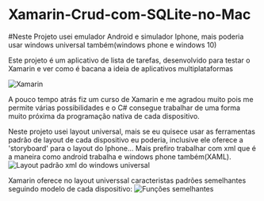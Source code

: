 # Xamarin-Crud-com-SQLite-no-Mac
#Neste Projeto usei emulador Android e simulador Iphone, mais poderia usar windows universal também(windows phone e windows 10)

Este projeto é um aplicativo de lista de tarefas, desenvolvido para testar o Xamarin e ver como é bacana a ideia de aplicativos multiplataformas

![Xamarin](https://image.ibb.co/hO5b8S/Captura_de_ecra_2018_03_09_a_s_07_59_45.png)

A pouco tempo atrás fiz um curso de Xamarin e me agradou muito pois me permite várias possibilidades e o C# consegue trabalhar de uma forma muito próxima da programação nativa de cada dispositivo.

Neste projeto usei layout universal, mais se eu quisece usar as ferramentas padrão de layout de cada dispositivo eu poderia, inclusive ele oferece a 'storyboard' para o layout do Iphone...
Mais prefiro trabalhar com xml que é a maneira como android trabalha e windows phone também(XAML).
![Layout padrão xml do windows universal](https://image.ibb.co/iqAb8S/Captura_de_ecra_2018_03_09_a_s_08_00_44.png)


Xamarin oferece no layout universsal caracteristas padrões semelhantes seguindo modelo de cada dispositivo:
![Funções semelhantes](https://preview.ibb.co/exZdoS/Captura_de_ecra_2018_03_09_a_s_08_05_01.png)



